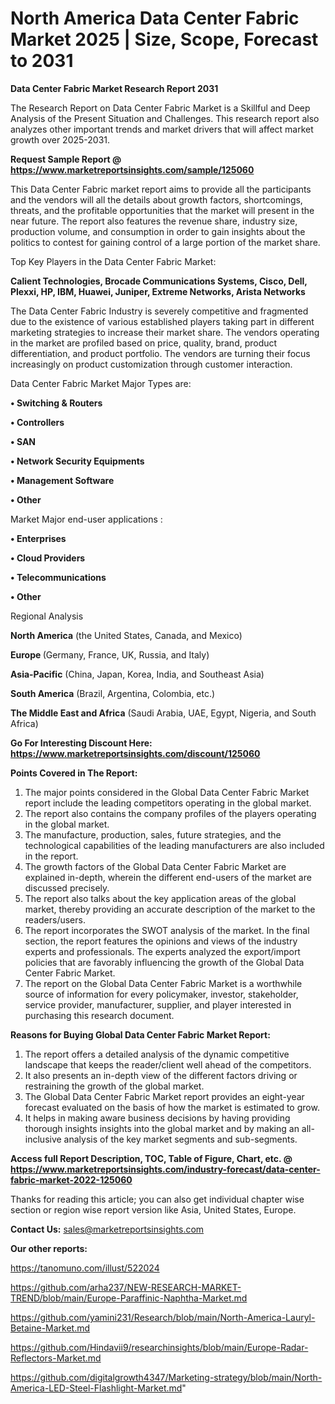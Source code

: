 # North America Data Center Fabric Market 2025 | Size, Scope, Forecast to 2031

<strong>Data Center Fabric Market Research Report 2031</strong>

The Research Report on Data Center Fabric Market is a Skillful and Deep Analysis of the Present Situation and Challenges. This research report also analyzes other important trends and market drivers that will affect market growth over 2025-2031.

<strong>Request Sample Report @ <a href=https://www.marketreportsinsights.com/sample/125060>https://www.marketreportsinsights.com/sample/125060</a></strong>

This Data Center Fabric market report aims to provide all the participants and the vendors will all the details about growth factors, shortcomings, threats, and the profitable opportunities that the market will present in the near future. The report also features the revenue share, industry size, production volume, and consumption in order to gain insights about the politics to contest for gaining control of a large portion of the market share.

Top Key Players in the Data Center Fabric Market:

<strong>Calient Technologies, Brocade Communications Systems, Cisco, Dell, Plexxi, HP, IBM, Huawei, Juniper, Extreme Networks, Arista Networks</strong>

The Data Center Fabric Industry is severely competitive and fragmented due to the existence of various established players taking part in different marketing strategies to increase their market share. The vendors operating in the market are profiled based on price, quality, brand, product differentiation, and product portfolio. The vendors are turning their focus increasingly on product customization through customer interaction.

Data Center Fabric Market Major Types are:

<strong>• Switching & Routers

• Controllers

• SAN

• Network Security Equipments

• Management Software

• Other</strong>

Market Major end-user applications :

<strong>• Enterprises

• Cloud Providers

• Telecommunications

• Other</strong>

Regional Analysis

</u><strong><b>North America</b></strong> (the United States, Canada, and Mexico)

<strong><b>Europe </b></strong>(Germany, France, UK, Russia, and Italy)

<strong><b>Asia-Pacific</b></strong> (China, Japan, Korea, India, and Southeast Asia)

<strong><b>South America</b></strong> (Brazil, Argentina, Colombia, etc.)

<strong><b>The Middle East and Africa</b></strong> (Saudi Arabia, UAE, Egypt, Nigeria, and South Africa)

<strong>Go For Interesting Discount Here: <a href=https://www.marketreportsinsights.com/discount/125060>https://www.marketreportsinsights.com/discount/125060</a></strong>

<strong>Points Covered in The Report:</strong>
<ol>
  <li>The major points considered in the Global Data Center Fabric Market report include the leading competitors operating in the global market.</li>
  <li>The report also contains the company profiles of the players operating in the global market.</li>
  <li>The manufacture, production, sales, future strategies, and the technological capabilities of the leading manufacturers are also included in the report.</li>
  <li>The growth factors of the Global Data Center Fabric Market are explained in-depth, wherein the different end-users of the market are discussed precisely.</li>
  <li>The report also talks about the key application areas of the global market, thereby providing an accurate description of the market to the readers/users.</li>
  <li>The report incorporates the SWOT analysis of the market. In the final section, the report features the opinions and views of the industry experts and professionals. The experts analyzed the export/import policies that are favorably influencing the growth of the Global Data Center Fabric Market.</li>
  <li>The report on the Global Data Center Fabric Market is a worthwhile source of information for every policymaker, investor, stakeholder, service provider, manufacturer, supplier, and player interested in purchasing this research document.</li>
</ol>
<strong>Reasons for Buying Global Data Center Fabric Market Report:</strong>

<ol>
  <li>The report offers a detailed analysis of the dynamic competitive landscape that keeps the reader/client well ahead of the competitors.</li>
  <li>It also presents an in-depth view of the different factors driving or restraining the growth of the global market.</li>
  <li>The Global Data Center Fabric Market report provides an eight-year forecast evaluated on the basis of how the market is estimated to grow.</li>
  <li>It helps in making aware business decisions by having providing thorough insights insights into the global market and by making an all-inclusive analysis of the key market segments and sub-segments.</li>
</ol>
<strong>Access full Report Description, TOC, Table of Figure, Chart, etc. @ <a href=https://www.marketreportsinsights.com/industry-forecast/data-center-fabric-market-2022-125060>https://www.marketreportsinsights.com/industry-forecast/data-center-fabric-market-2022-125060</a></strong>


Thanks for reading this article; you can also get individual chapter wise section or region wise report version like Asia, United States, Europe.

<strong>Contact Us:</strong>
sales@marketreportsinsights.com

<strong>Our other reports:</strong>

<a href=https://tanomuno.com/illust/522024>https://tanomuno.com/illust/522024</a>

<a href=https://github.com/arha237/NEW-RESEARCH-MARKET-TREND/blob/main/Europe-Paraffinic-Naphtha-Market.md>https://github.com/arha237/NEW-RESEARCH-MARKET-TREND/blob/main/Europe-Paraffinic-Naphtha-Market.md</a>

<a href=https://github.com/yamini231/Research/blob/main/North-America-Lauryl-Betaine-Market.md>https://github.com/yamini231/Research/blob/main/North-America-Lauryl-Betaine-Market.md</a>

<a href=https://github.com/Hindavii9/researchinsights/blob/main/Europe-Radar-Reflectors-Market.md>https://github.com/Hindavii9/researchinsights/blob/main/Europe-Radar-Reflectors-Market.md</a>

<a href=https://github.com/digitalgrowth4347/Marketing-strategy/blob/main/North-America-LED-Steel-Flashlight-Market.md>https://github.com/digitalgrowth4347/Marketing-strategy/blob/main/North-America-LED-Steel-Flashlight-Market.md</a>"
